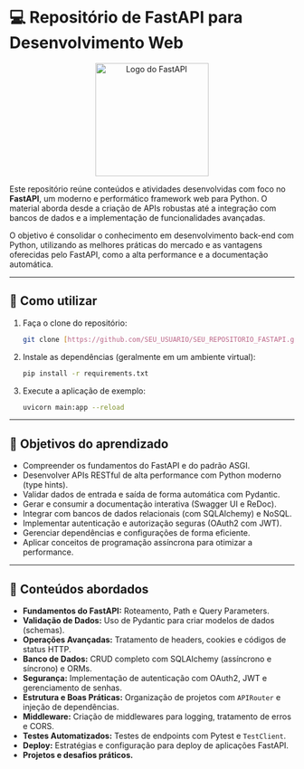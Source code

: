 # 💻 Repositório de FastAPI para Desenvolvimento Web

<p align="center">
  <img src="Logo_FastAPI\Logo_FastAPI.png" alt="Logo do FastAPI" width="200">
</p>

Este repositório reúne conteúdos e atividades desenvolvidas com foco no **FastAPI**, um moderno e performático framework web para Python. O material aborda desde a criação de APIs robustas até a integração com bancos de dados e a implementação de funcionalidades avançadas.

O objetivo é consolidar o conhecimento em desenvolvimento back-end com Python, utilizando as melhores práticas do mercado e as vantagens oferecidas pelo FastAPI, como a alta performance e a documentação automática.

---

## 🚀 Como utilizar

1.  Faça o clone do repositório:
    ```bash
    git clone [https://github.com/SEU_USUARIO/SEU_REPOSITORIO_FASTAPI.git](https://github.com/SEU_USUARIO/SEU_REPOSITORIO_FASTAPI.git)
    ```
2.  Instale as dependências (geralmente em um ambiente virtual):
    ```bash
    pip install -r requirements.txt
    ```
3.  Execute a aplicação de exemplo:
    ```bash
    uvicorn main:app --reload
    ```

---

## 🎯 Objetivos do aprendizado

-   Compreender os fundamentos do FastAPI e do padrão ASGI.
-   Desenvolver APIs RESTful de alta performance com Python moderno (type hints).
-   Validar dados de entrada e saída de forma automática com Pydantic.
-   Gerar e consumir a documentação interativa (Swagger UI e ReDoc).
-   Integrar com bancos de dados relacionais (com SQLAlchemy) e NoSQL.
-   Implementar autenticação e autorização seguras (OAuth2 com JWT).
-   Gerenciar dependências e configurações de forma eficiente.
-   Aplicar conceitos de programação assíncrona para otimizar a performance.

---

## 🧠 Conteúdos abordados

-   **Fundamentos do FastAPI:** Roteamento, Path e Query Parameters.
-   **Validação de Dados:** Uso de Pydantic para criar modelos de dados (schemas).
-   **Operações Avançadas:** Tratamento de headers, cookies e códigos de status HTTP.
-   **Banco de Dados:** CRUD completo com SQLAlchemy (assíncrono e síncrono) e ORMs.
-   **Segurança:** Implementação de autenticação com OAuth2, JWT e gerenciamento de senhas.
-   **Estrutura e Boas Práticas:** Organização de projetos com `APIRouter` e injeção de dependências.
-   **Middleware:** Criação de middlewares para logging, tratamento de erros e CORS.
-   **Testes Automatizados:** Testes de endpoints com Pytest e `TestClient`.
-   **Deploy:** Estratégias e configuração para deploy de aplicações FastAPI.
-   **Projetos e desafios práticos.**
